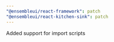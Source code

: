 ```yaml
---
"@ensembleui/react-framework": patch
"@ensembleui/react-kitchen-sink": patch
---
```


Added support for import scripts
